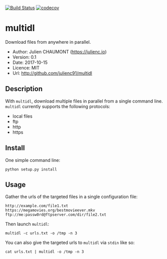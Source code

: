 [![Build Status](https://travis-ci.org/julienc91/multidl.svg?branch=master)](https://travis-ci.org/julienc91/multidl)
[![codecov](https://codecov.io/gh/julienc91/multidl/branch/master/graph/badge.svg)](https://codecov.io/gh/julienc91/multidl)

multidl
=======

Download files from anywhere in parallel.

* Author: Julien CHAUMONT (https://julienc.io)
* Version: 0.1
* Date: 2017-10-15
* Licence: MIT
* Url: http://github.com/julienc91/multidl

Description
-----------

With `multidl`, download multiple files in parallel from a single command line.
`multidl` currently supports the following protocols:

* local files
* ftp
* http
* https

Install
-------

One simple command line:

    python setup.py install

Usage
-----

Gather the urls of the targeted files in a single configuration file:

```
http://example.com/file1.txt
https://megamovies.org/bestmovieever.mkv
ftp://me:passw0rd@ftpserver.com/dir/file2.txt
```

Then launch `multidl`:

    multidl -c urls.txt -o /tmp -n 3
    
You can also give the targeted urls to `multidl` via `stdin` like so:

    cat urls.txt | multidl -o /tmp -n 3
